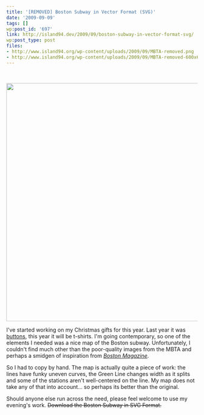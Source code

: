 ```yaml
---
title: '[REMOVED] Boston Subway in Vector Format (SVG)'
date: '2009-09-09'
tags: []
wp:post_id: '697'
link: http://island94.dev/2009/09/boston-subway-in-vector-format-svg/
wp:post_type: post
files:
- http://www.island94.org/wp-content/uploads/2009/09/MBTA-removed.png
- http://www.island94.org/wp-content/uploads/2009/09/MBTA-removed-600x626.png
---
```


&nbsp;

<a href="http://www.island94.org/wp-content/uploads/2009/09/MBTA-removed.png"><img class="aligncenter size-medium wp-image-2926" title="MBTA-removed" src="http://www.island94.org/wp-content/uploads/2009/09/MBTA-removed-600x626.png" alt="" width="600" height="626" /></a>

I've started working on my Christmas gifts for this year. Last year it was <a href="http://www.flickr.com/photos/bensheldon/3195197386/">buttons</a>, this year it will be t-shirts. I'm going contemporary, so one of the elements I needed was a nice map of the Boston subway. Unfortunately, I couldn't find much other than the poor-quality images from the MBTA and perhaps a smidgen of inspiration from <em><a href="http://www.cartogrammar.com/blog/magazine-cover-subway-map-awesome/">Boston Magazine</a></em>.

So I had to copy by hand. The map is actually quite a piece of work: the lines have funky uneven curves, the Green Line changes width as it splits and some of the stations aren't well-centered on the line. My map does not take any of that into account... so perhaps its better than the original.

Should anyone else run across the need, please feel welcome to use my evening's work. <del>Download the Boston Subway in SVG Format.</del>

&nbsp;

